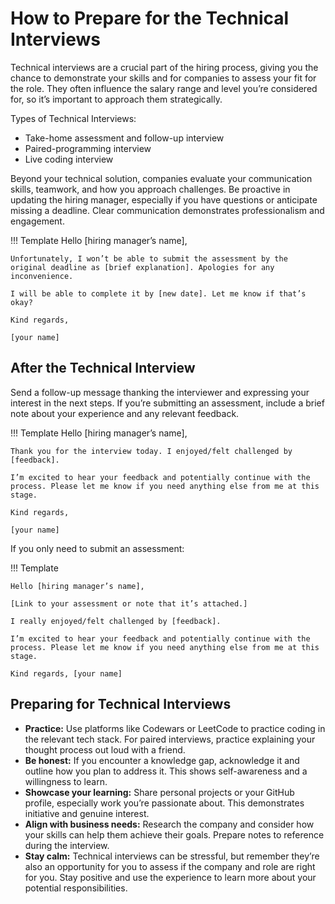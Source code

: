# How to Prepare for the Technical Interviews

Technical interviews are a crucial part of the hiring process, giving you the chance to demonstrate your skills and for companies to assess your fit for the role.
They often influence the salary range and level you’re considered for, so it’s important to approach them strategically.

Types of Technical Interviews:

- Take-home assessment and follow-up interview
- Paired-programming interview
- Live coding interview

Beyond your technical solution, companies evaluate your communication skills, teamwork, and how you approach challenges.
Be proactive in updating the hiring manager, especially if you have questions or anticipate missing a deadline. Clear communication demonstrates professionalism and engagement.

!!! Template
    Hello [hiring manager’s name],

    Unfortunately, I won’t be able to submit the assessment by the original deadline as [brief explanation]. Apologies for any inconvenience.

    I will be able to complete it by [new date]. Let me know if that’s okay?

    Kind regards, 
    
    [your name]

## After the Technical Interview

Send a follow-up message thanking the interviewer and expressing your interest in the next steps.
If you’re submitting an assessment, include a brief note about your experience and any relevant feedback.

!!! Template
    Hello [hiring manager’s name],

    Thank you for the interview today. I enjoyed/felt challenged by [feedback].

    I’m excited to hear your feedback and potentially continue with the process. Please let me know if you need anything else from me at this stage.

    Kind regards, 
    
    [your name]

If you only need to submit an assessment:

!!! Template

    Hello [hiring manager’s name],

    [Link to your assessment or note that it’s attached.]

    I really enjoyed/felt challenged by [feedback].

    I’m excited to hear your feedback and potentially continue with the process. Please let me know if you need anything else from me at this stage.

    Kind regards, [your name]

## Preparing for Technical Interviews

- **Practice:** Use platforms like Codewars or LeetCode to practice coding in the relevant tech stack. For paired interviews, practice explaining your thought process out loud with a friend.
- **Be honest:** If you encounter a knowledge gap, acknowledge it and outline how you plan to address it. This shows self-awareness and a willingness to learn.
- **Showcase your learning:** Share personal projects or your GitHub profile, especially work you’re passionate about. This demonstrates initiative and genuine interest.
- **Align with business needs:** Research the company and consider how your skills can help them achieve their goals. Prepare notes to reference during the interview.
- **Stay calm:** Technical interviews can be stressful, but remember they’re also an opportunity for you to assess if the company and role are right for you. Stay positive and use the experience to learn more about your potential responsibilities.
